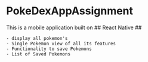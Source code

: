 # PokeDexAppAssignment
This is a  mobile application built on ## React Native ## 

    - display all pokemon's 
    - Single Pokemon view of all its features
    - Functionality to save Pokemons
    - List of Saved Pokemons
    

